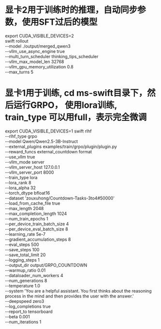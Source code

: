 # 显卡2用于训练时的推理，自动同步参数，使用SFT过后的模型
export CUDA_VISIBLE_DEVICES=2 \
swift rollout \
    --model ./output/merged_qwen3 \
    --vllm_use_async_engine true \
    --multi_turn_scheduler thinking_tips_scheduler \
    --vllm_max_model_len 32768 \
    --vllm_gpu_memory_utilization 0.8 \
    --max_turns 5

# 显卡1用于训练, cd ms-swift目录下，然后运行GRPO， 使用lora训练, train_type 可以用full，表示完全微调
export CUDA_VISIBLE_DEVICES=1
swift rlhf \
    --rlhf_type grpo \
    --model Qwen/Qwen2.5-3B-Instruct \
    --external_plugins examples/train/grpo/plugin/plugin.py \
    --reward_funcs external_countdown format \
    --use_vllm true \
    --vllm_mode server \
    --vllm_server_host 127.0.0.1 \
    --vllm_server_port 8000 \
    --train_type lora \
    --lora_rank 8 \
    --lora_alpha 32 \
    --torch_dtype bfloat16 \
    --dataset 'zouxuhong/Countdown-Tasks-3to4#50000' \
    --load_from_cache_file true \
    --max_length 2048 \
    --max_completion_length 1024 \
    --num_train_epochs 1 \
    --per_device_train_batch_size 4 \
    --per_device_eval_batch_size 8 \
    --learning_rate 5e-7 \
    --gradient_accumulation_steps 8 \
    --eval_steps 500 \
    --save_steps 100 \
    --save_total_limit 20 \
    --logging_steps 1 \
    --output_dir output/GRPO_COUNTDOWN \
    --warmup_ratio 0.01 \
    --dataloader_num_workers 4 \
    --num_generations 8 \
    --temperature 1.0 \
    --system 'You are a helpful assistant. You first thinks about the reasoning process in the mind and then provides the user with the answer.' \
    --deepspeed zero3 \
    --log_completions true \
    --report_to tensorboard \
    --beta 0.001 \
    --num_iterations 1